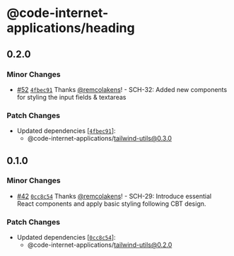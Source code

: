 # @code-internet-applications/heading

## 0.2.0

### Minor Changes

- [#52](https://github.com/code-internet-applications/cbt-hydrogen/pull/52)
  [`4fbec91`](https://github.com/code-internet-applications/cbt-hydrogen/commit/4fbec9159ed266724d0e01ab92da3b76218d381e)
  Thanks [@remcolakens](https://github.com/remcolakens)! - SCH-32: Added new
  components for styling the input fields & textareas

### Patch Changes

- Updated dependencies
  [[`4fbec91`](https://github.com/code-internet-applications/cbt-hydrogen/commit/4fbec9159ed266724d0e01ab92da3b76218d381e)]:
  - @code-internet-applications/tailwind-utils@0.3.0

## 0.1.0

### Minor Changes

- [#42](https://github.com/code-internet-applications/cbt-hydrogen/pull/42)
  [`0cc8c54`](https://github.com/code-internet-applications/cbt-hydrogen/commit/0cc8c54ae980b2d14650f6f179090828ecd7876a)
  Thanks [@remcolakens](https://github.com/remcolakens)! - SCH-29: Introduce
  essential React components and apply basic styling following CBT design.

### Patch Changes

- Updated dependencies
  [[`0cc8c54`](https://github.com/code-internet-applications/cbt-hydrogen/commit/0cc8c54ae980b2d14650f6f179090828ecd7876a)]:
  - @code-internet-applications/tailwind-utils@0.2.0
